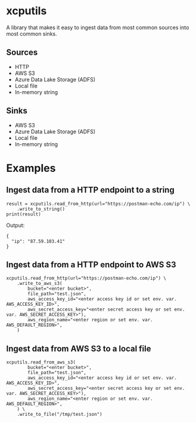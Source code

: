 # xcputils
A library that makes it easy to ingest data from most common sources into most common sinks.

## Sources
- HTTP
- AWS S3
- Azure Data Lake Storage (ADFS)
- Local file
- In-memory string

## Sinks
- AWS S3
- Azure Data Lake Storage (ADFS)
- Local file
- In-memory string

# Examples

## Ingest data from a HTTP endpoint to a string
```
result = xcputils.read_from_http(url="https://postman-echo.com/ip") \
    .write_to_string()
print(result)
```
Output:
```
{
  "ip": "87.59.103.41"
} 
```
## Ingest data from a HTTP endpoint to AWS S3
```
xcputils.read_from_http(url="https://postman-echo.com/ip") \
    .write_to_aws_s3(
        bucket="<enter bucket>",
        file_path="test.json",
        aws_access_key_id="<enter access key id or set env. var. AWS_ACCESS_KEY_ID>",
        aws_secret_access_key="<enter secret access key or set env. var. AWS_SECRET_ACCESS_KEY>"),
        aws_region_name="<enter region or set env. var. AWS_DEFAULT_REGION>",
    )
```
## Ingest data from AWS S3 to a local file
```
xcputils.read_from_aws_s3(
        bucket="<enter bucket>",
        file_path="test.json",
        aws_access_key_id="<enter access key id or set env. var. AWS_ACCESS_KEY_ID>",
        aws_secret_access_key="<enter secret access key or set env. var. AWS_SECRET_ACCESS_KEY>"),
        aws_region_name="<enter region or set env. var. AWS_DEFAULT_REGION>",
    ) \
    .write_to_file("/tmp/test.json")
```
